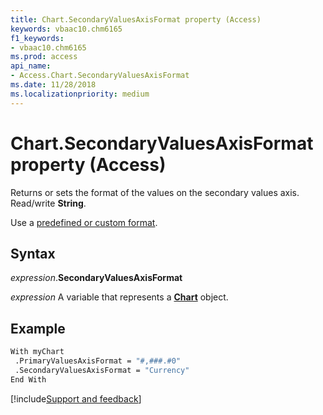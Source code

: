```yaml
---
title: Chart.SecondaryValuesAxisFormat property (Access)
keywords: vbaac10.chm6165
f1_keywords:
- vbaac10.chm6165
ms.prod: access
api_name:
- Access.Chart.SecondaryValuesAxisFormat
ms.date: 11/28/2018
ms.localizationpriority: medium
---
```



# Chart.SecondaryValuesAxisFormat property (Access)

Returns or sets the format of the values on the secondary values axis. Read/write **String**.

Use a [predefined or custom format](Access.format.propertynumber.and.currency.md).


## Syntax

_expression_.**SecondaryValuesAxisFormat**

_expression_ A variable that represents a **[Chart](Access.Chart.md)** object.


## Example

```vb
With myChart
 .PrimaryValuesAxisFormat = "#,###.#0"
 .SecondaryValuesAxisFormat = "Currency"
End With
```

[!include[Support and feedback](~/includes/feedback-boilerplate.md)]